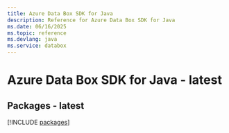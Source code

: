 ```yaml
---
title: Azure Data Box SDK for Java
description: Reference for Azure Data Box SDK for Java
ms.date: 06/16/2025
ms.topic: reference
ms.devlang: java
ms.service: databox
---
```

# Azure Data Box SDK for Java - latest
## Packages - latest
[!INCLUDE [packages](data-box-index.md)]